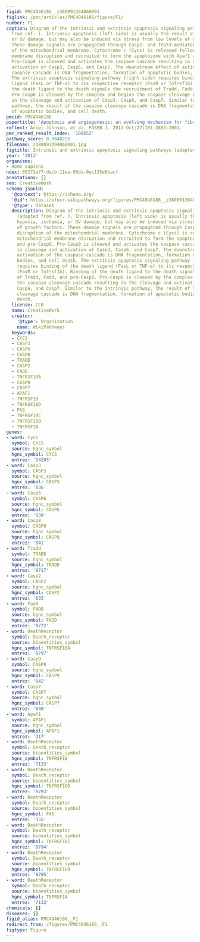 ```yaml
---
figid: PMC4046186__z380091394060001
figlink: /pmc/articles/PMC4046186/figure/F1/
number: F1
caption: Diagram of the intrinsic and extrinsic apoptosis signaling pathways (adapted
  from ref. ). Intrinsic apoptosis (left side) is usually the result of hypoxia, ischemia,
  or UV damage, but may also be induced via stress from low levels of growth factors.
  These damage signals are propagated through Casp2- and Trp53-mediated disruption
  of the mitochondrial membrane. Cytochrome c (Cycs) is released following mitochondrial
  membrane disruption and recruited to form the apoptosome with Apaf1 and pro-Casp9.
  Pro-Casp9 is cleaved and activates the caspase cascade resulting in cleavage and
  activation of Casp3, Casp6, and Casp7. The downstream effect of activation of the
  caspase cascade is DNA fragmentation, formation of apoptotic bodies, and cell death.
  The extrinsic apoptosis signaling pathway (right side) requires binding of the death
  ligand (FasL or TNF-α) to its respective receptor (FasR or Tnfrsf1b). Binding of
  the death ligand to the death signals the recruitment of Tradd, Fadd, and pro-Casp8.
  Pro-Casp8 is cleaved by the complex and begins the caspase cleavage cascade resulting
  in the cleavage and activation of Casp3, Casp6, and Casp7. Similar to the intrinsic
  pathway, the result of the caspase cleavage cascade is DNA fragmentation, formation
  of apoptotic bodies, and cell death.
pmcid: PMC4046186
papertitle: 'Apoptosis and angiogenesis: an evolving mechanism for fibrosis.'
reftext: Ariel Johnson, et al. FASEB J. 2013 Oct;27(10):3893-3901.
pmc_ranked_result_index: '108652'
pathway_score: 0.9640225
filename: z380091394060001.jpg
figtitle: Intrinsic and extrinsic apoptosis signaling pathways (adapted from ref
year: '2013'
organisms:
- Homo sapiens
ndex: 80272e77-decb-11ea-99da-0ac135e8bacf
annotations: []
seo: CreativeWork
schema-jsonld:
  '@context': https://schema.org/
  '@id': https://pfocr.wikipathways.org/figures/PMC4046186__z380091394060001.html
  '@type': Dataset
  description: Diagram of the intrinsic and extrinsic apoptosis signaling pathways
    (adapted from ref. ). Intrinsic apoptosis (left side) is usually the result of
    hypoxia, ischemia, or UV damage, but may also be induced via stress from low levels
    of growth factors. These damage signals are propagated through Casp2- and Trp53-mediated
    disruption of the mitochondrial membrane. Cytochrome c (Cycs) is released following
    mitochondrial membrane disruption and recruited to form the apoptosome with Apaf1
    and pro-Casp9. Pro-Casp9 is cleaved and activates the caspase cascade resulting
    in cleavage and activation of Casp3, Casp6, and Casp7. The downstream effect of
    activation of the caspase cascade is DNA fragmentation, formation of apoptotic
    bodies, and cell death. The extrinsic apoptosis signaling pathway (right side)
    requires binding of the death ligand (FasL or TNF-α) to its respective receptor
    (FasR or Tnfrsf1b). Binding of the death ligand to the death signals the recruitment
    of Tradd, Fadd, and pro-Casp8. Pro-Casp8 is cleaved by the complex and begins
    the caspase cleavage cascade resulting in the cleavage and activation of Casp3,
    Casp6, and Casp7. Similar to the intrinsic pathway, the result of the caspase
    cleavage cascade is DNA fragmentation, formation of apoptotic bodies, and cell
    death.
  license: CC0
  name: CreativeWork
  creator:
    '@type': Organization
    name: WikiPathways
  keywords:
  - CYCS
  - CASP3
  - CASP6
  - CASP8
  - TRADD
  - CASP2
  - FADD
  - TNFRSF10A
  - CASP9
  - CASP7
  - APAF1
  - TNFRSF1B
  - TNFRSF10D
  - FAS
  - TNFRSF10C
  - TNFRSF10B
  - TNFRSF1A
genes:
- word: Cycs
  symbol: CYCS
  source: hgnc_symbol
  hgnc_symbol: CYCS
  entrez: '54205'
- word: Casp3
  symbol: CASP3
  source: hgnc_symbol
  hgnc_symbol: CASP3
  entrez: '836'
- word: Casp6
  symbol: CASP6
  source: hgnc_symbol
  hgnc_symbol: CASP6
  entrez: '839'
- word: Casp8
  symbol: CASP8
  source: hgnc_symbol
  hgnc_symbol: CASP8
  entrez: '841'
- word: Tradd
  symbol: TRADD
  source: hgnc_symbol
  hgnc_symbol: TRADD
  entrez: '8717'
- word: Casp2
  symbol: CASP2
  source: hgnc_symbol
  hgnc_symbol: CASP2
  entrez: '835'
- word: Fadd
  symbol: FADD
  source: hgnc_symbol
  hgnc_symbol: FADD
  entrez: '8772'
- word: DeathReceptor
  symbol: Death_receptor
  source: bioentities_symbol
  hgnc_symbol: TNFRSF10A
  entrez: '8797'
- word: Casp9
  symbol: CASP9
  source: hgnc_symbol
  hgnc_symbol: CASP9
  entrez: '842'
- word: Casp7
  symbol: CASP7
  source: hgnc_symbol
  hgnc_symbol: CASP7
  entrez: '840'
- word: Apaf1
  symbol: APAF1
  source: hgnc_symbol
  hgnc_symbol: APAF1
  entrez: '317'
- word: DeathReceptor
  symbol: Death_receptor
  source: bioentities_symbol
  hgnc_symbol: TNFRSF1B
  entrez: '7133'
- word: DeathReceptor
  symbol: Death_receptor
  source: bioentities_symbol
  hgnc_symbol: TNFRSF10D
  entrez: '8793'
- word: DeathReceptor
  symbol: Death_receptor
  source: bioentities_symbol
  hgnc_symbol: FAS
  entrez: '355'
- word: DeathReceptor
  symbol: Death_receptor
  source: bioentities_symbol
  hgnc_symbol: TNFRSF10C
  entrez: '8794'
- word: DeathReceptor
  symbol: Death_receptor
  source: bioentities_symbol
  hgnc_symbol: TNFRSF10B
  entrez: '8795'
- word: DeathReceptor
  symbol: Death_receptor
  source: bioentities_symbol
  hgnc_symbol: TNFRSF1A
  entrez: '7132'
chemicals: []
diseases: []
figid_alias: PMC4046186__F1
redirect_from: /figures/PMC4046186__F1
figtype: Figure
---
```

